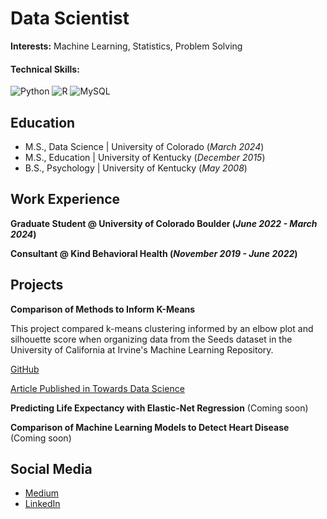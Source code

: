 # Data Scientist 

**Interests:** Machine Learning, Statistics, Problem Solving

#### Technical Skills:
![Python](https://img.shields.io/badge/python-3670A0?style=for-the-badge&logo=python&logoColor=ffdd54)
![R](https://img.shields.io/badge/r-%23276DC3.svg?style=for-the-badge&logo=r&logoColor=white)
![MySQL](https://img.shields.io/badge/mysql-4479A1.svg?style=for-the-badge&logo=mysql&logoColor=white)

## Education
- M.S., Data Science | University of Colorado (_March 2024_)
- M.S., Education | University of Kentucky (_December 2015_)
- B.S., Psychology | University of Kentucky (_May 2008_)

## Work Experience 
**Graduate Student @ University of Colorado Boulder (_June 2022 - March 2024_)**

**Consultant @ Kind Behavioral Health (_November 2019 - June 2022_)**

## Projects
**Comparison of Methods to Inform K-Means**

This project compared k-means clustering informed by an elbow plot and silhouette score when organizing data from the Seeds dataset in the University of California at Irvine's Machine Learning Repository.

[GitHub](https://github.com/CJTAYL/kmeans_comparison)

[Article Published in Towards Data Science](https://medium.com/towards-data-science/comparison-of-methods-to-inform-k-means-clustering-a830cdc8db50)

**Predicting Life Expectancy with Elastic-Net Regression** (Coming soon)

**Comparison of Machine Learning Models to Detect Heart Disease** (Coming soon)

## Social Media
- [Medium](https://medium.com/@cjtayl2)
- [LinkedIn](https://www.linkedin.com/in/christopher-taylor-4b476a34/)
